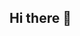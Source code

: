 ## Hi there 👋

<!--
**VelpulaKishore14/VelpulaKishore14** is a ✨ _special_ ✨ repository because its `README.md` (this file) appears on your GitHub profile.

currently pursuing B.Tech 3rd year Information technology
<!DOCTYPE html>
<html lang="en">
<head>
    <meta charset="UTF-8">
    <meta name="viewport" content="width=device-width, initial-scale=1.0">
    <title>Image Upload</title>
</head>
<body>
    <h2>Upload an Image</h2>
    <img scr="https://cdn.pixabay.com/photo/2023/12/01/10/20/ai-generated-8423424_640.jpg" alt="image" width="200">
    <form action="/upload" method="POST" enctype="multipart/form-data">
        <label for="image">Choose an image to upload:</label>
        <input type="file" id="image" name="image" accept="image/*" required>
        <br><br>
        <button type="submit">Upload Image</button>
    </form>
</body>
</html>
